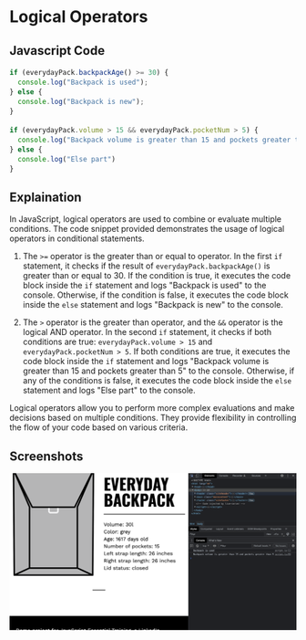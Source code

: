# Logical Operators

## Javascript Code

```javascript
if (everydayPack.backpackAge() >= 30) {
  console.log("Backpack is used");
} else {
  console.log("Backpack is new");
}

if (everydayPack.volume > 15 && everydayPack.pocketNum > 5) {
  console.log("Backpack volume is greater than 15 and pockets greater than 5");
} else {
  console.log("Else part")
}
```

## Explaination

In JavaScript, logical operators are used to combine or evaluate multiple conditions. The code snippet provided demonstrates the usage of logical operators in conditional statements.

1. The `>=` operator is the greater than or equal to operator. In the first `if` statement, it checks if the result of `everydayPack.backpackAge()` is greater than or equal to 30. If the condition is true, it executes the code block inside the `if` statement and logs "Backpack is used" to the console. Otherwise, if the condition is false, it executes the code block inside the `else` statement and logs "Backpack is new" to the console.

2. The `>` operator is the greater than operator, and the `&&` operator is the logical AND operator. In the second `if` statement, it checks if both conditions are true: `everydayPack.volume > 15` and `everydayPack.pocketNum > 5`. If both conditions are true, it executes the code block inside the `if` statement and logs "Backpack volume is greater than 15 and pockets greater than 5" to the console. Otherwise, if any of the conditions is false, it executes the code block inside the `else` statement and logs "Else part" to the console.

Logical operators allow you to perform more complex evaluations and make decisions based on multiple conditions. They provide flexibility in controlling the flow of your code based on various criteria.

## Screenshots

![img](.images/image-2023-05-11-22-05-21.png)
